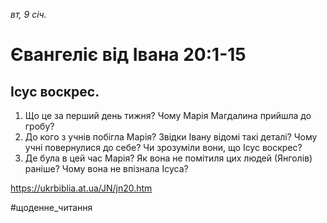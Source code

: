 
_вт, 9 січ._

# Євангеліє від Івана 20:1-15

## Ісус воскрес.
1. Що це за перший день тижня? Чому Марія Магдалина прийшла до гробу?
2. До кого з учнів побігла Марія? Звідки Івану відомі такі деталі? Чому учні повернулися до себе? Чи зрозуміли вони, що Ісус воскрес?
3. Де була в цей час Марія? Як вона не помітиля цих людей (Янголів) раніше? Чому вона не впізнала Ісуса?

https://ukrbiblia.at.ua/JN/jn20.htm 

#щоденне_читання
